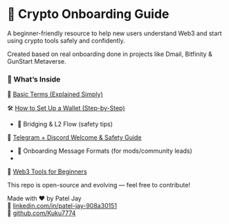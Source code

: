 # 👋 Crypto Onboarding Guide

A beginner-friendly resource to help new users understand Web3 and start using crypto tools safely and confidently.

Created based on real onboarding done in projects like Dmail, Bitfinity & GunStart Metaverse.

### 📂 What’s Inside

📘 [Basic Terms (Explained Simply)](Crypto-Onboarding-Guide/basic-terms.md)

🛠️ [How to Set Up a Wallet (Step-by-Step)](Crypto-Onboarding-Guide/how-to-setup-wallet.md)
- 🔁 Bridging & L2 Flow (safety tips)
  
💬 [Telegram + Discord Welcome & Safety Guide](Crypto-Onboarding-Guide/telegram-discord-intro.md)
- 📍 Onboarding Message Formats (for mods/community leads)
- 
🧰 [Web3 Tools for Beginners](Crypto-Onboarding-Guide/tools-for-beginners.md)

This repo is open-source and evolving — feel free to contribute!

Made with ❤️ by Patel Jay  
🔗 [linkedin.com/in/patel-jay-908a30151](https://linkedin.com/in/patel-jay-908a30151)  
🔗 [github.com/Kuku7774](https://github.com/Kuku7774)
